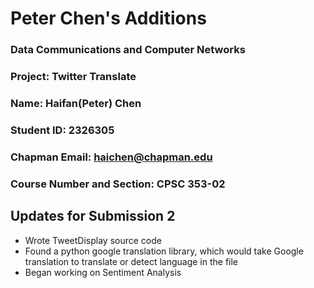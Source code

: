 # Peter Chen's Additions
### Data Communications and Computer Networks
### Project: Twitter Translate
### Name: Haifan(Peter) Chen
### Student ID: 2326305
### Chapman Email: haichen@chapman.edu
### Course Number and Section: CPSC 353-02

## Updates for Submission 2
* Wrote TweetDisplay source code
* Found a python google translation library, which would take Google translation to translate or detect language in the file
* Began working on Sentiment Analysis
